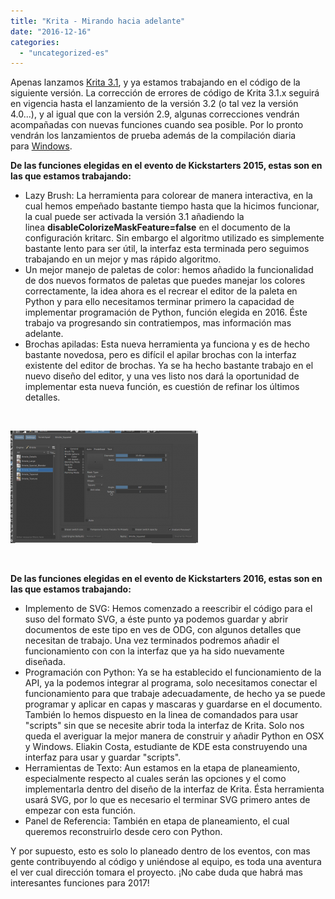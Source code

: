 ```yaml
---
title: "Krita - Mirando hacia adelante"
date: "2016-12-16"
categories: 
  - "uncategorized-es"
---
```


Apenas lanzamos [Krita 3.1](https://krita.org/en/item/krita-3-1-released-and-looking-forward/), y ya estamos trabajando en el código de la siguiente versión. La corrección de errores de código de Krita 3.1.x seguirá en vigencia hasta el lanzamiento de la versión 3.2 (o tal vez la versión 4.0...), y al igual que con la versión 2.9, algunas correcciones vendrán acompañadas con nuevas funciones cuando sea posible. Por lo pronto vendrán los lanzamientos de prueba además de la compilación diaria para [Windows](https://ci.appveyor.com/project/alvinhochun/krita-packaging/build/artifacts).

**De las funciones elegidas en el evento de Kickstarters 2015, estas son en las que estamos trabajando:**

- Lazy Brush: La herramienta para colorear de manera interactiva, en la cual hemos empeñado bastante tiempo hasta que la hicimos funcionar, la cual puede ser activada la versión 3.1 añadiendo la linea **disableColorizeMaskFeature=false** en el documento de la configuración kritarc. Sin embargo el algoritmo utilizado es simplemente bastante lento para ser útil, la interfaz esta terminada pero seguimos trabajando en un mejor y mas rápido algoritmo.
- Un mejor manejo de paletas de color: hemos añadido la funcionalidad de dos nuevos formatos de paletas que puedes manejar los colores correctamente, la idea ahora es el recrear el editor de la paleta en Python y para ello necesitamos terminar primero la capacidad de implementar programación de Python, función elegida en 2016. Éste trabajo va progresando sin contratiempos, mas información mas adelante.
- Brochas apiladas: Esta nueva herramienta ya funciona y es de hecho bastante novedosa, pero es difícil el apilar brochas con la interfaz existente del editor de brochas. Ya se ha hecho bastante trabajo en el nuevo diseño del editor, y una ves listo nos dará la oportunidad de implementar esta nueva función, es cuestión de refinar los últimos detalles.

 

[![screenshot_20161213_143102](images/Screenshot_20161213_143102-300x180.png)](https://krita.org/wp-content/uploads/2016/12/Screenshot_20161213_143102.png)

 

**De las funciones elegidas en el evento de Kickstarters 2016, estas son en las que estamos trabajando:**

- Implemento de SVG: Hemos comenzado a reescribir el código para el suso del formato SVG, a éste punto ya podemos guardar y abrir documentos de este tipo en ves de ODG, con algunos detalles que necesitan de trabajo. Una vez terminados podremos añadir el funcionamiento con con la interfaz que ya ha sido nuevamente diseñada.
- Programación con Python: Ya se ha establecido el funcionamiento de la API, ya la podemos integrar al programa, solo necesitamos conectar el funcionamiento para que trabaje adecuadamente, de hecho ya se puede programar y aplicar en capas y mascaras y guardarse en el documento. También lo hemos dispuesto en la linea de comandados para usar "scripts" sin que se necesite abrir toda la interfaz de Krita. Solo nos queda el averiguar la mejor manera de construir y añadir Python en OSX y Windows. Eliakin Costa, estudiante de KDE esta construyendo una interfaz para usar y guardar "scripts".
- Herramientas de Texto: Aun estamos en la etapa de planeamiento, especialmente respecto al cuales serán las opciones y el como implementarla dentro del diseño de la interfaz de Krita. Ésta herramienta usará SVG, por lo que es necesario el terminar SVG primero antes de empezar con esta función.
- Panel de Referencia: También en etapa de planeamiento, el cual queremos reconstruirlo desde cero con Python.

Y por supuesto, esto es solo lo planeado dentro de los eventos, con mas gente contribuyendo al código y uniéndose al equipo, es toda una aventura el ver cual dirección tomara el proyecto. ¡No cabe duda que habrá mas interesantes funciones para 2017!
